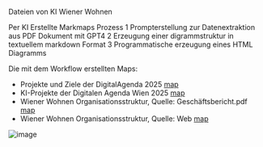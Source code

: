 Dateien von KI Wiener Wohnen

Per KI Erstellte Markmaps
Prozess
1 Prompterstellung zur Datenextraktion aus PDF Dokument mit GPT4
2 Erzeugung einer digrammstruktur in textuellem markdown Format
3 Programmatische erzeugung eines HTML Diagramms

Die mit dem Workflow erstellten Maps:
* Projekte und Ziele der DigitalAgenda 2025 [map](https://devskale.github.io/skale_ww/digital_agenda2025.html)  
* KI-Projekte der Digitalen Agenda Wien 2025 [map](https://devskale.github.io/skale_ww/markmap%20KIWien.html)  
* Wiener Wohnen Organisationsstruktur, Quelle: Geschäftsbericht.pdf [map](https://devskale.github.io/skale_ww/ww_geschäftsbericht.html)  
* Wiener Wohnen Organisationsstruktur, Quelle: Web [map](https://devskale.github.io/skale_ww/ww_markmap.html)  

![image](https://github.com/user-attachments/assets/1216e888-d192-41f3-a5f6-0f48c0d608f7)
